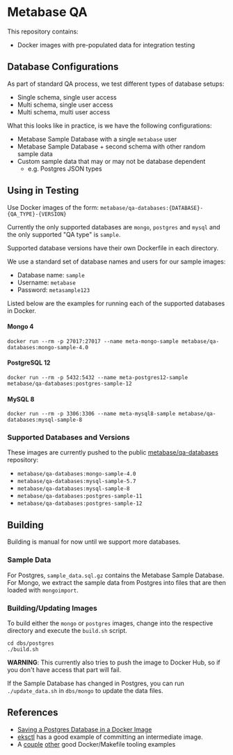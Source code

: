 # Metabase QA

This repository contains:

- Docker images with pre-populated data for integration testing

## Database Configurations

As part of standard QA process, we test different types of database setups:

- Single schema, single user access
- Multi schema, single user access
- Multi schema, multi user access

What this looks like in practice, is we have the following configurations:

- Metabase Sample Database with a single `metabase` user
- Metabase Sample Database + second schema with other random sample data
- Custom sample data that may or may not be database dependent
    - e.g. Postgres JSON types

## Using in Testing

Use Docker images of the form: `metabase/qa-databases:{DATABASE}-{QA_TYPE}-{VERSION}`

Currently the only supported databases are `mongo`, `postgres` and `mysql` and the only supported "QA type" is `sample`.

Supported database versions have their own Dockerfile in each directory.

We use a standard set of database names and users for our sample images:
- Database name: `sample`
- Username: `metabase`
- Password: `metasample123`

Listed below are the examples for running each of the supported databases in Docker.

#### Mongo 4
```shell
docker run --rm -p 27017:27017 --name meta-mongo-sample metabase/qa-databases:mongo-sample-4.0
```

#### PostgreSQL 12
```shell
docker run --rm -p 5432:5432 --name meta-postgres12-sample metabase/qa-databases:postgres-sample-12
```

#### MySQL 8
```shell
docker run --rm -p 3306:3306 --name meta-mysql8-sample metabase/qa-databases:mysql-sample-8
```

### Supported Databases and Versions

These images are currently pushed to the public [metabase/qa-databases](https://hub.docker.com/r/metabase/qa-databases/tags) repository:

- `metabase/qa-databases:mongo-sample-4.0`
- `metabase/qa-databases:mysql-sample-5.7`
- `metabase/qa-databases:mysql-sample-8`
- `metabase/qa-databases:postgres-sample-11`
- `metabase/qa-databases:postgres-sample-12`

## Building

Building is manual for now until we support more databases.

### Sample Data

For Postgres, `sample_data.sql.gz` contains the Metabase Sample Database.
For Mongo, we extract the sample data from Postgres into files that are then loaded with `mongoimport`.

### Building/Updating Images

To build either the `mongo` or `postgres` images, change into the respective directory and execute the `build.sh` script.

```shell
cd dbs/postgres
./build.sh
```

**WARNING**: This currently also tries to push the image to Docker Hub, so if you don't have access that part will fail. 

If the Sample Database has changed in Postgres, you can run `./update_data.sh` in `dbs/mongo` to update the data files.

## References

- [Saving a Postgres Database in a Docker Image](https://nickjanetakis.com/blog/docker-tip-79-saving-a-postgres-database-in-a-docker-image)
- [eksctl](https://github.com/weaveworks/eksctl/blob/master/Makefile.docker) has a good example of committing an intermediate image.
- A [couple](https://github.com/mvanholsteijn/docker-makefile/blob/master/Makefile) [other](https://github.com/philpep/dockerfiles/blob/master/Makefile) good Docker/Makefile tooling examples
